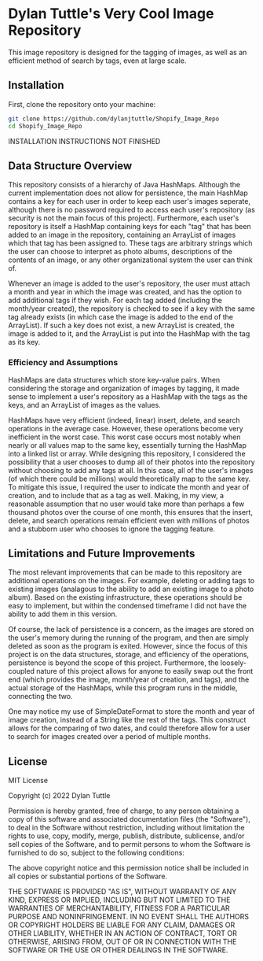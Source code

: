 # Dylan Tuttle's Very Cool Image Repository

This image repository is designed for the tagging of images, as well as an efficient method of search by tags, even at large scale.

## Installation

First, clone the repository onto your machine:

```bash
git clone https://github.com/dylanjtuttle/Shopify_Image_Repo
cd Shopify_Image_Repo
```

INSTALLATION INSTRUCTIONS NOT FINISHED

## Data Structure Overview

This repository consists of a hierarchy of Java HashMaps. Although the current implementation does not allow for persistence, the main HashMap contains a key for each user in order to keep each user's images seperate, although there is no password required to access each user's repository (as security is not the main focus of this project). Furthermore, each user's repository is itself a HashMap containing keys for each "tag" that has been added to an image in the repository, containing an ArrayList of images which that tag has been assigned to. These tags are arbitrary strings which the user can choose to interpret as photo albums, descriptions of the contents of an image, or any other organizational system the user can think of.

Whenever an image is added to the user's repository, the user must attach a month and year in which the image was created, and has the option to add additional tags if they wish. For each tag added (including the month/year created), the repository is checked to see if a key with the same tag already exists (in which case the image is added to the end of the ArrayList). If such a key does not exist, a new ArrayList is created, the image is added to it, and the ArrayList is put into the HashMap with the tag as its key.

### Efficiency and Assumptions

HashMaps are data structures which store key-value pairs. When considering the storage and organization of images by tagging, it made sense to implement a user's repository as a HashMap with the tags as the keys, and an ArrayList of images as the values.

HashMaps have very efficient (indeed, linear) insert, delete, and search operations in the average case. However, these operations become very inefficient in the worst case. This worst case occurs most notably when nearly or all values map to the same key, essentially turning the HashMap into a linked list or array. While designing this repository, I considered the possibility that a user chooses to dump all of their photos into the repository without choosing to add any tags at all. In this case, all of the user's images (of which there could be millions) would theoretically map to the same key. To mitigate this issue, I required the user to indicate the month and year of creation, and to include that as a tag as well. Making, in my view, a reasonable assumption that no user would take more than perhaps a few thousand photos over the course of one month, this ensures that the insert, delete, and search operations remain efficient even with millions of photos and a stubborn user who chooses to ignore the tagging feature.

## Limitations and Future Improvements

The most relevant improvements that can be made to this repository are additional operations on the images. For example, deleting or adding tags to existing images (analagous to the ability to add an existing image to a photo album). Based on the existing infrastructure, these operations should be easy to implement, but within the condensed timeframe I did not have the ability to add them in this version.

Of course, the lack of persistence is a concern, as the images are stored on the user's memory during the running of the program, and then are simply deleted as soon as the program is exited. However, since the focus of this project is on the data structures, storage, and efficiency of the operations, persistence is beyond the scope of this project. Furthermore, the loosely-coupled nature of this project allows for anyone to easily swap out the front end (which provides the image, month/year of creation, and tags), and the actual storage of the HashMaps, while this program runs in the middle, connecting the two.

One may notice my use of SimpleDateFormat to store the month and year of image creation, instead of a String like the rest of the tags. This construct allows for the comparing of two dates, and could therefore allow for a user to search for images created over a period of multiple months.

## License
MIT License

Copyright (c) 2022 Dylan Tuttle

Permission is hereby granted, free of charge, to any person obtaining a copy
of this software and associated documentation files (the "Software"), to deal
in the Software without restriction, including without limitation the rights
to use, copy, modify, merge, publish, distribute, sublicense, and/or sell
copies of the Software, and to permit persons to whom the Software is
furnished to do so, subject to the following conditions:

The above copyright notice and this permission notice shall be included in all
copies or substantial portions of the Software.

THE SOFTWARE IS PROVIDED "AS IS", WITHOUT WARRANTY OF ANY KIND, EXPRESS OR
IMPLIED, INCLUDING BUT NOT LIMITED TO THE WARRANTIES OF MERCHANTABILITY,
FITNESS FOR A PARTICULAR PURPOSE AND NONINFRINGEMENT. IN NO EVENT SHALL THE
AUTHORS OR COPYRIGHT HOLDERS BE LIABLE FOR ANY CLAIM, DAMAGES OR OTHER
LIABILITY, WHETHER IN AN ACTION OF CONTRACT, TORT OR OTHERWISE, ARISING FROM,
OUT OF OR IN CONNECTION WITH THE SOFTWARE OR THE USE OR OTHER DEALINGS IN THE
SOFTWARE.
